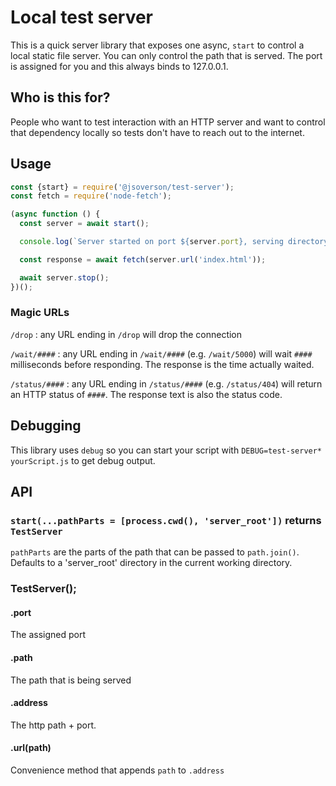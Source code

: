 # Local test server

This is a quick server library that exposes one async, `start` to control a local static file server. You can only control the path that is served. The port is assigned for you and this always binds to 127.0.0.1.

## Who is this for?

People who want to test interaction with an HTTP server and want to control that dependency locally so tests don't have to reach out to the internet.

## Usage

```js
const {start} = require('@jsoverson/test-server');
const fetch = require('node-fetch');

(async function () {
  const server = await start();

  console.log(`Server started on port ${server.port}, serving directory ${server.path}.`);

  const response = await fetch(server.url('index.html'));

  await server.stop();
})();
```

### Magic URLs

`/drop` : any URL ending in `/drop` will drop the connection

`/wait/####` : any URL ending in `/wait/####` (e.g. `/wait/5000`) will wait `####` milliseconds before responding. The response is the time actually waited.

`/status/####` : any URL ending in `/status/####` (e.g. `/status/404`) will return an HTTP status of `####`. The response text is also the status code.

## Debugging

This library uses `debug` so you can start your script with `DEBUG=test-server* yourScript.js` to get debug output.

## API

### `start(...pathParts = [process.cwd(), 'server_root'])` returns `TestServer`

`pathParts` are the parts of the path that can be passed to `path.join()`. Defaults to a 'server_root' directory in the current working directory.

### TestServer();

#### .port

The assigned port

#### .path

The path that is being served

#### .address

The http path + port.

#### .url(path)

Convenience method that appends `path` to `.address`
